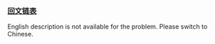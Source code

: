 ### [回文链表](https://leetcode.com/problems/aMhZSa)

<p>English description is not available for the problem. Please switch to Chinese.</p>
